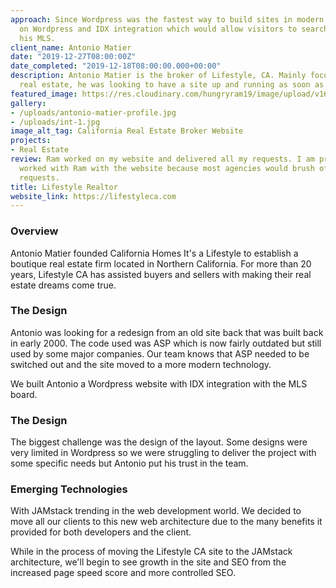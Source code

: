 ```yaml
---
approach: Since Wordpress was the fastest way to build sites in modern day, we decided
  on Wordpress and IDX integration which would allow visitors to search homes within
  his MLS.
client_name: Antonio Matier
date: "2019-12-27T08:00:00Z"
date_completed: "2019-12-18T08:00:00.000+00:00"
description: Antonio Matier is the broker of Lifestyle, CA. Mainly focusing on luxury
  real estate, he was looking to have a site up and running as soon as possible.
featured_image: https://res.cloudinary.com/hungryram19/image/upload/v1631942389/hungryram/lifestylerealtor.jpg
gallery:
- /uploads/antonio-matier-profile.jpg
- /uploads/int-1.jpg
image_alt_tag: California Real Estate Broker Website
projects:
- Real Estate
review: Ram worked on my website and delivered all my requests. I am proud to have
  worked with Ram with the website because most agencies would brush off most of my
  requests.
title: Lifestyle Realtor
website_link: https://lifestyleca.com
---
```

### Overview

Antonio Matier founded California Homes It's a Lifestyle to establish a boutique real estate firm located in Northern California. For more than 20 years, Lifestyle CA has assisted buyers and sellers with making their real estate dreams come true.

### The Design

Antonio was looking for a redesign from an old site back that was built back in early 2000. The code used was ASP which is now fairly outdated but still used by some major companies. Our team knows that ASP needed to be switched out and the site moved to a more modern technology.

We built Antonio a Wordpress website with IDX integration with the MLS board.

### The Design

The biggest challenge was the design of the layout. Some designs were very limited in Wordpress so we were struggling to deliver the project with some specific needs but Antonio put his trust in the team.

### Emerging Technologies

With JAMstack trending in the web development world. We decided to move all our clients to this new web architecture due to the many benefits it provided for both developers and the client.

While in the process of moving the Lifestyle CA site to the JAMstack architecture, we'll begin to see growth in the site and SEO from the increased page speed score and more controlled SEO.